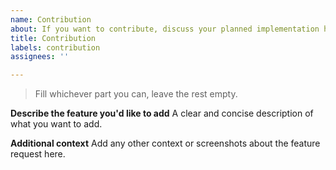 ```yaml
---
name: Contribution
about: If you want to contribute, discuss your planned implementation here.
title: Contribution
labels: contribution
assignees: ''

---
```


> Fill whichever part you can, leave the rest empty.

**Describe the feature you'd like to add**
A clear and concise description of what you want to add.

**Additional context**
Add any other context or screenshots about the feature request here.
